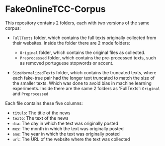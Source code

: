 # FakeOnlineTCC-Corpus

This repository contains 2 folders, each with two versions of the same corpus:
- `FullTexts` folder, which contains the full texts originally collected from their websites. Inside the folder there are 2 mode folders:
  - `Original` folder, which contains the original files as collected.
  - `Preprocessed` folder, which contains the pre-processed texts, such as removed portuguese stopwords or accent.

- `SizeNormalizedTexts` folder, which contains the truncated texts, where each fake-true pair had the longer text truncated to match the size of the smaller texts. Which was done to avoid bias in machine learning experiments. Inside there are the same 2 folders as 'FullTexts': `Original` and `Preprocessed`

Each file contains these five columns:
- `titulo`: The title of the news
- `texto`: The text of the news
- `dia`: The day in which the text was originally posted
- `mes`: The month in which the text was originally posted
- `ano`: The year in which the text was originally posted
- `url`: The URL of the website where the text was collected
